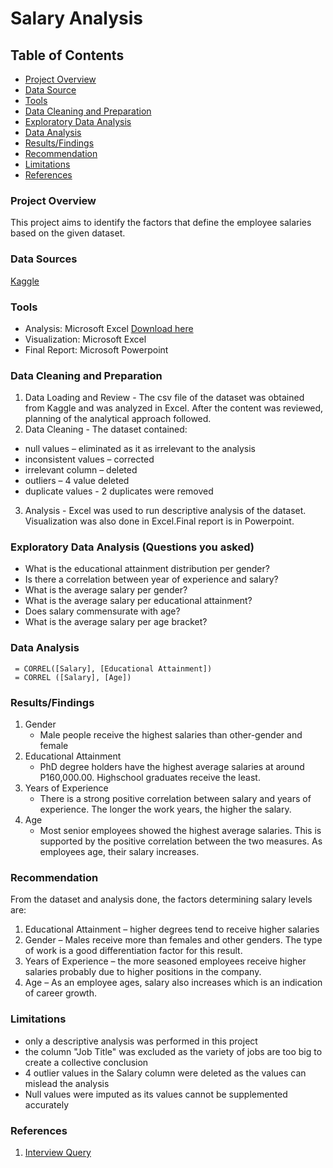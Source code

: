 # Salary Analysis


## Table of Contents

- [Project Overview](#project-overview)
- [Data Source](#data-source)
- [Tools](#tools)
- [Data Cleaning and Preparation](#data-cleaning-and-preparation)
- [Exploratory Data Analysis](#exploratory-data-analysis)
- [Data Analysis](#data-analysis)
- [Results/Findings](#results/findings)
- [Recommendation](#recommendation)
- [Limitations](#limitations)
- [References](#references)
  
### Project Overview

This project aims to identify the factors that define the employee salaries based on the given dataset.

### Data Sources

[Kaggle](https://www.kaggle.com/datasets/mohithsairamreddy/salary-data)

### Tools

- Analysis: Microsoft Excel  [Download here](https://microsoft.com)
- Visualization: Microsoft Excel
- Final Report: Microsoft Powerpoint

### Data Cleaning and Preparation

1. Data Loading and Review - The csv file of the dataset was obtained from Kaggle and was analyzed in Excel. After the content was reviewed, planning of the analytical approach followed.
2. Data Cleaning - The dataset contained:
- null values – eliminated as it as irrelevant to the analysis
- inconsistent values – corrected
- irrelevant column – deleted
- outliers – 4 value deleted
- duplicate values - 2 duplicates were removed
3. Analysis - Excel was used to run descriptive analysis of the dataset. Visualization was also done in Excel.Final report is in Powerpoint.

### Exploratory Data Analysis (Questions you asked)

- What is the educational attainment distribution per gender?
- Is there a correlation between year of experience and salary?
- What is the average salary per gender?
- What is the average salary per educational attainment?
- Does salary commensurate with age?
- What is the average salary per age bracket?

### Data Analysis
```Excel
 = CORREL([Salary], [Educational Attainment])
 = CORREL ([Salary], [Age])
```

### Results/Findings

1. Gender
   - Male people receive the highest salaries than other-gender and female
2. Educational Attainment
   - PhD degree holders have the highest average salaries at around P160,000.00. Highschool graduates receive the least.
3. Years of Experience
   - There is a strong positive correlation between salary and years of experience. The longer the work years, the higher the salary.
4. Age
   - Most senior employees showed the highest average salaries. This is supported by the positive correlation between the two measures. As employees age, their salary increases.

### Recommendation

From the dataset and analysis done, the factors determining salary levels are:
1. Educational Attainment – higher degrees tend to receive higher salaries
2. Gender – Males receive more than females and other genders. The type of work is a good differentiation factor for this result.
3. Years of Experience – the more seasoned employees receive higher salaries probably due to higher positions in the company.
4. Age – As an employee ages, salary also increases which is an indication of career growth.

### Limitations

- only a descriptive analysis was performed in this project
- the column "Job Title" was excluded as the variety of jobs are too big to create a collective conclusion
- 4 outlier values in the Salary column were deleted as the values can mislead the analysis
- Null values were imputed as its values cannot be supplemented accurately

### References

1. [Interview Query](https://www.interviewquery.com/p/data-analytics-project-ideas-and-datasets#beginner-data-analytics-projects)


 
